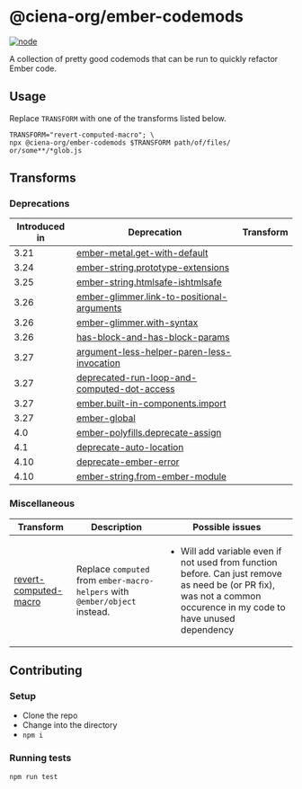 # @ciena-org/ember-codemods

[![node](https://img.shields.io/badge/node-18.20.0-339933?logo=nodedotjs)](https://nodejs.org/en/blog/release/v18.20.0)

A collection of pretty good codemods that can be run to quickly refactor Ember code.

## Usage
Replace `TRANSFORM` with one of the transforms listed below.

```
TRANSFORM="revert-computed-macro"; \
npx @ciena-org/ember-codemods $TRANSFORM path/of/files/ or/some**/*glob.js
```

## Transforms

### Deprecations

| Introduced in | Deprecation | Transform |
| ------------- | -- | --------- |
| 3.21          | [ember-metal.get-with-default](https://deprecations.emberjs.com/id/ember-metal-get-with-default) | |
| 3.24          | [ember-string.prototype-extensions](https://deprecations.emberjs.com/id/ember-string-prototype-extensions)  | |
| 3.25          | [ember-string.htmlsafe-ishtmlsafe](https://deprecations.emberjs.com/id/ember-string-htmlsafe-ishtmlsafe) | |
| 3.26          | [ember-glimmer.link-to-positional-arguments](https://deprecations.emberjs.com/id/ember-glimmer-link-to-positional-arguments) | |
| 3.26          | [ember-glimmer.with-syntax](https://deprecations.emberjs.com/id/ember-glimmer-with-syntax) | |
| 3.26          | [has-block-and-has-block-params](https://deprecations.emberjs.com/id/has-block-and-has-block-params) | |
| 3.27          | [argument-less-helper-paren-less-invocation](https://deprecations.emberjs.com/id/argument-less-helper-paren-less-invocation) | |
| 3.27          | [deprecated-run-loop-and-computed-dot-access](https://deprecations.emberjs.com/id/deprecated-run-loop-and-computed-dot-access) | |
| 3.27          | [ember.built-in-components.import](https://deprecations.emberjs.com/id/ember-built-in-components-import) | |
| 3.27          | [ember-global](https://deprecations.emberjs.com/id/ember-global) | |
| 4.0           | [ember-polyfills.deprecate-assign](https://deprecations.emberjs.com/id/ember-polyfills-deprecate-assign) | |
| 4.1           | [deprecate-auto-location](https://deprecations.emberjs.com/id/deprecate-auto-location) | |
| 4.10          | [deprecate-ember-error](https://deprecations.emberjs.com/id/deprecate-ember-error) | |
| 4.10          | [ember-string.from-ember-module](https://deprecations.emberjs.com/id/ember-string-from-ember-module) | |

### Miscellaneous

| Transform | Description | Possible issues |
| --------- | ----------- | --------------- |
| [revert-computed-macro](./src/transforms/revert-computed-macro/)| Replace `computed` from `ember-macro-helpers` with `@ember/object` instead. | <ul><li>Will add variable even if not used from function before. Can just remove as need be (or PR fix), was not a common occurence in my code to have unused dependency</li></ul> |

## Contributing

### Setup
* Clone the repo
* Change into the directory
* `npm i`

### Running tests
`npm run test`
